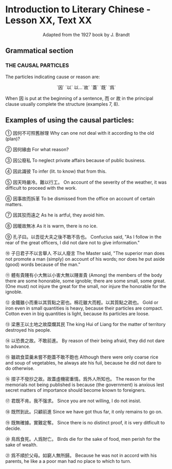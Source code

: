 # Introduction to Literary Chinese - Lesson XX, Text XX

<center>Adapted from the 1927 book by J. Brandt</center>

## Grammatical section

### THE CAUSAL PARTICLES

The particles indicating cause or reason are:

<center>`因` `以` 以...`故` `蓋` `既` `爲`</center>

When 因 is put at the beginning of a sentence, 而 or 故 in the principal clause usually complete the structure (examples 7, 8).

## Examples of using the causal particles:

① 因何不可照舊辦理
Why can one not deal with it according to the old (plan)?

② 因何緣由
For what reason?

③ 因公廢私
To neglect private affairs because of public business.

④ 因此識彼
To infer (lit. to know) that from this.

⑤ 因天時嚴冷。難以行工。
On account of the severity of the weather, it was difficult to proceed with the work.

⑥ 因事故而拆革
To be dismissed from the office on account of certain matters.

⑦ 因其狡而遠之
As he is artful, they avoid him.

⑧ 因暖故無冰
As it is warm, there is no ice.

⑨ 孔子曰。以吾從大夫之後不敢不告也。
Confucius said, "As I follow in the rear of the great officers, I did not dare not to give information."

⑩ 子日君子不以言舉人 不以人廢言
The Master said, "The superior man does not promote a man (simply) on account of his words; nor does he put aside (good) words because of the man."

⑪ 體有貴賤有小大無以小害大無以賤害貴
(Among) the members of the body there are some honorable, some ignoble; there are some small, some great. (One must) not injure the great for the small, nor injure the honorable for the ignoble.

⑫ 金鐵雖小而重以其質點之密也。棉花雖大而輕。以其質點之疏也。
Gold or iron even in small quantities is heavy, because their particles are compact. Cotton even in big quantities is light, because its particles are loose.

⑬ 梁惠王以土地之故糜爛其民
The king Hui of Liang for the matter of territory destroyed his people.

⑭ 以恐畏之故。不敢前進。
By reason of their being afraid, they did not dare to advance.

⑮ 雖疏食菜羹未嘗不飽蓋不敢不飽也
Although there were only coarse rice and soup of vegetables, he always ate his fuil, because he did not dare to do otherwise.

⑯ 摺子不發抄之故。故蓋虛機密重情。爲外人所知也。
The reason for the memorials not being published is because (the government) is anxious lest secret matters of importance should become known to foreigners.

⑰ 君既不肯。我不强求。
Since you are not willing, I do not insist.

⑱ 既然到此。只顧前進
Since we have got thus far, it only remains to go on.

⑲ 既無確據。實難定奪。
Since there is no distinct proof, it is very ditficult to decide.

⑳ 鳥爲食死。人爲財亡。
Birds die for the sake of food, men perish for the sake of wealth.

㉑ 爲不順於父母。如窮人無所歸。
Because he was not in accord with his parents, he like a a poor man had no place to which to turn.
